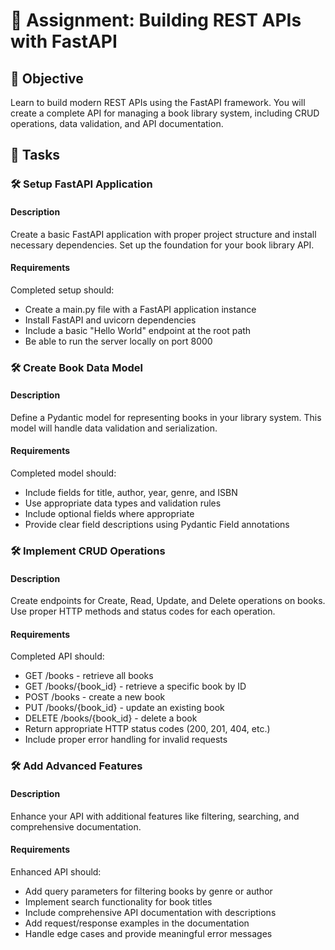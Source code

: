 # 📘 Assignment: Building REST APIs with FastAPI

## 🎯 Objective

Learn to build modern REST APIs using the FastAPI framework. You will create a complete API for managing a book library system, including CRUD operations, data validation, and API documentation.

## 📝 Tasks

### 🛠️ Setup FastAPI Application

#### Description
Create a basic FastAPI application with proper project structure and install necessary dependencies. Set up the foundation for your book library API.

#### Requirements
Completed setup should:

- Create a main.py file with a FastAPI application instance
- Install FastAPI and uvicorn dependencies
- Include a basic "Hello World" endpoint at the root path
- Be able to run the server locally on port 8000

### 🛠️ Create Book Data Model

#### Description
Define a Pydantic model for representing books in your library system. This model will handle data validation and serialization.

#### Requirements
Completed model should:

- Include fields for title, author, year, genre, and ISBN
- Use appropriate data types and validation rules
- Include optional fields where appropriate
- Provide clear field descriptions using Pydantic Field annotations

### 🛠️ Implement CRUD Operations

#### Description
Create endpoints for Create, Read, Update, and Delete operations on books. Use proper HTTP methods and status codes for each operation.

#### Requirements
Completed API should:

- GET /books - retrieve all books
- GET /books/{book_id} - retrieve a specific book by ID
- POST /books - create a new book
- PUT /books/{book_id} - update an existing book
- DELETE /books/{book_id} - delete a book
- Return appropriate HTTP status codes (200, 201, 404, etc.)
- Include proper error handling for invalid requests

### 🛠️ Add Advanced Features

#### Description
Enhance your API with additional features like filtering, searching, and comprehensive documentation.

#### Requirements
Enhanced API should:

- Add query parameters for filtering books by genre or author
- Implement search functionality for book titles
- Include comprehensive API documentation with descriptions
- Add request/response examples in the documentation
- Handle edge cases and provide meaningful error messages